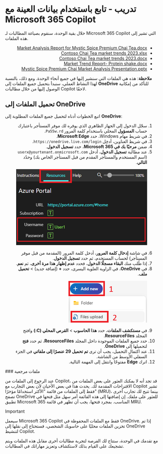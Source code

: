 # تدريب - تابع باستخدام بيانات العينة مع Microsoft 365 Copilot

خلال بقية الوحدة، سنقوم بصياغة المطالبات لـ Microsoft 365 Copilot التي تشير إلى هذه الملفات.
<ul dir='rtl'>
<li>
<a href="https://go.microsoft.com/fwlink/?linkid=2268826">Market Analysis Report for Mystic Spice Premium Chai Tea.docx</a>
</li>
<li>
<a href="https://go.microsoft.com/fwlink/?linkid=2268822">Contoso Chai Tea market trends 2023.xlsx</a>
</li>
<li>
<a href="https://go.microsoft.com/fwlink/?linkid=2269122">Contoso Chai Tea market trends 2023.docx</a>
</li>
<li>
<a href="https://go.microsoft.com/fwlink/?linkid=2268827">Market Trend Report- Protein shake.docx</a>
</li>
<li>
<a href="https://go.microsoft.com/fwlink/?linkid=2268768">Mystic Spice Premium Chai Market Analysis Presentation.pptx</a>
</li>
</ul>
<b>ملاحظة</b>: هذه هي الملفات التي سنشير إليها في جميع أنحاء الوحدة. ومع ذلك، بالنسبة لهذا النشاط العملي، سنبدأ بتحميل جميع الملفات إلى <b>OneDrive</b> للتأكد من إمكانية الوصول إليها من خلال مطالبات Copilot لاحقًا.

## تحميل الملفات إلى OneDrive

اتبع الخطوات أدناه لتحميل جميع الملفات المطلوبة إلى <b>OneDrive</b>:
<ol dir='rtl'>
<li>
سجّل الدخول إلى الجهاز الظاهري الذي يوفره لك موفر المستأجر باعتبارك حساب <b>المسؤول</b> المحلي باستخدام كلمة المرور <code>Pa55w.rd</code>.
</li>
<li>
في شريط مهام Windows، حدد <b>Microsoft Edge</b>.
</li>
<li>
في شريط العناوين، أدخِل <code>https://onedrive.live.com/login</code>.
</li>
<li>
ضمن <b>مرحبًا بك في Microsoft 365</b>، حدد <b>تسجيل الدخول</b>.
</li>
<li>
عند مطالبة <b>تسجيل الدخول</b>، أدخل <code>userx@yourtenant.onmicrosoft.com</code> (اسم المستخدم والمستأجر المقدم من قبل المستأجر الخاص بك) وحدّد <b>التالي</b>.
</li>

<p dir="rtl"><a href="https://github.com/MicrosoftLearning/MS-4005-Craft-effective-prompts-for-Microsoft-Copilot-for-Microsoft-365.ar-sa/blob/main/Instructions/Labs/media/lab_resources_password.png"><img src="https://github.com/MicrosoftLearning/MS-4005-Craft-effective-prompts-for-Microsoft-Copilot-for-Microsoft-365.ar-sa/blob/main/Instructions/Labs/media/lab_resources_password.png" alt="جزء مصدر لقطة الشاشة"> </a></p>

<li>
في شاشة <b>إدخال كلمة المرور</b>، أدخل كلمة المرور (المقدمة من قبل موفر المستأجر) لحساب المستخدم، ثم حدد <b>تسجيل الدخول</b>.
</li>
<li>
إذا طُلب منك <b>البقاء مسجلًا الدخول</b>، فحدد <b>عدم إظهار هذا مرة أخرى</b>، ثم <b>نعم</b>.
</li>
<li>
في <b>OneDrive</b>، في الزاوية العلوية اليسرى، حدد <b>+</b> (إضافة جديد) > <b>تحميل ملف</b>.
</li>

<p dir="rtl"><a href="https://github.com/MicrosoftLearning/MS-4005-Craft-effective-prompts-for-Microsoft-Copilot-for-Microsoft-365.ar-sa/blob/main/Instructions/Labs/media/add_new.png"><img src="https://github.com/MicrosoftLearning/MS-4005-Craft-effective-prompts-for-Microsoft-Copilot-for-Microsoft-365.ar-sa/blob/main/Instructions/Labs/media/add_new.png" alt="لقطة الشاشة الخاصة بإضافة ملف جديد"></a></p>


<li>
في <b>مستكشف الملفات</b>، حدد <b>هذا الحاسوب</b> > <b>القرص المحلي (C:)</b> وافتح المجلد <b>ResourceFiles</b>.
</li>
<li>
حدد جميع الملفات الموجودة داخل المجلد <b>ResourceFiles</b>، ثم حدد <b>فتح</b> لتحميلها إلى <b>OneDrive</b>.
</li>
<li>
عند اكتمال التحميل، يجب أن ترى <b>تم تحميل 29 عنصرًا إلى ملفاتي</b> في الجزء السفلي الأوسط من الشاشة.
</li>
<li>
اترك <b>Edge</b> مفتوحًا وانتقل إلى المهمة التالية.
</li>
</ol>
### ملفات مرجعية

عند الرجوع إلى الملفات من Copilot، قد تجد أنه لا يمكنك العثور على بعض الملفات من الاقتراحات المقدمة لك. يحدث هذا في بعض الأحيان لأن بعض التجارب مع Copilot تشير فقط إلى الملفات من قائمة "الأكثر استخدامًا مؤخرًا" (MRU)، بينما تتيح لك تجارب أخرى تصفح OneDrive للعثور على ملفك. إن إضافتها إلى هذه القائمة أمر سهل مثل فتحها في تطبيق Microsoft 365 المناسب.  بمجرد فتحها، يجب أن تظهر في قائمة MRU.

> [!IMPORTANT]
> سيعمل Microsoft 365 Copilot فقط مع الملفات المحفوظة في OneDrive. إذا تم تخزين الملفات محليًا على حاسوبك الشخصي، فستحتاج إلى نقلها إلى OneDrive لتنشيط Copilot.

مع تقدمك في الوحدة، ستتاح لك الفرصة لتجربة مطالبات أخرى مقابل هذه الملفات ويتم تشجيعك على القيام بذلك لاستكشاف وتعزيز مهاراتك في المطالبات.
